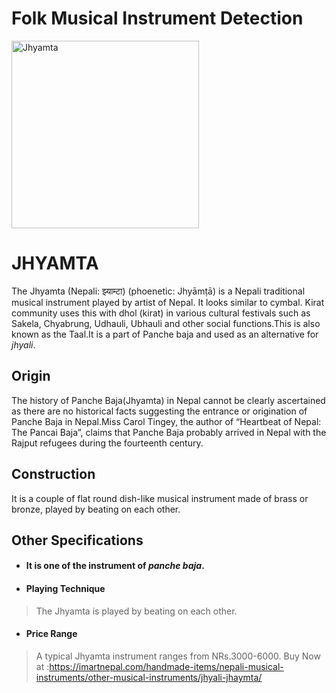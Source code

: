 # Folk Musical Instrument Detection

<img src="https://sumnimacollection.com/images/thumbs/0000310_jhyamta.jpeg" alt="Jhyamta" width="300"/>

<!-- ![Jhyamta](https://sumnimacollection.com/images/thumbs/0000310_jhyamta.jpeg) -->
# JHYAMTA

The Jhyamta (Nepali: झ्याम्टा) (phoenetic: Jhyāmṭā) is a Nepali traditional musical instrument played by artist of Nepal. It looks similar to cymbal. Kirat community uses this with dhol (kirat) in various cultural festivals such as Sakela, Chyabrung, Udhauli, Ubhauli and other social functions.This is also known as the Taal.It is a part of Panche baja and used as an alternative for *jhyali*.

## Origin

The history of Panche Baja(Jhyamta) in Nepal cannot be clearly ascertained as there are no historical facts suggesting the entrance or origination of Panche Baja in Nepal.Miss Carol Tingey, the author of “Heartbeat of Nepal: The Pancai Baja”, claims that Panche Baja probably arrived in Nepal with the Rajput refugees during the fourteenth century.

## Construction

It is a couple of flat round dish-like musical instrument made of brass or bronze, played by beating on each other.

## Other Specifications

- #### It is one of the instrument of *panche baja*.
- #### Playing Technique
> The Jhyamta is played by beating on each other.
- #### Price Range 
> A typical Jhyamta instrument ranges from NRs.3000-6000.
> Buy Now at :https://imartnepal.com/handmade-items/nepali-musical-instruments/other-musical-instruments/jhyali-jhaymta/